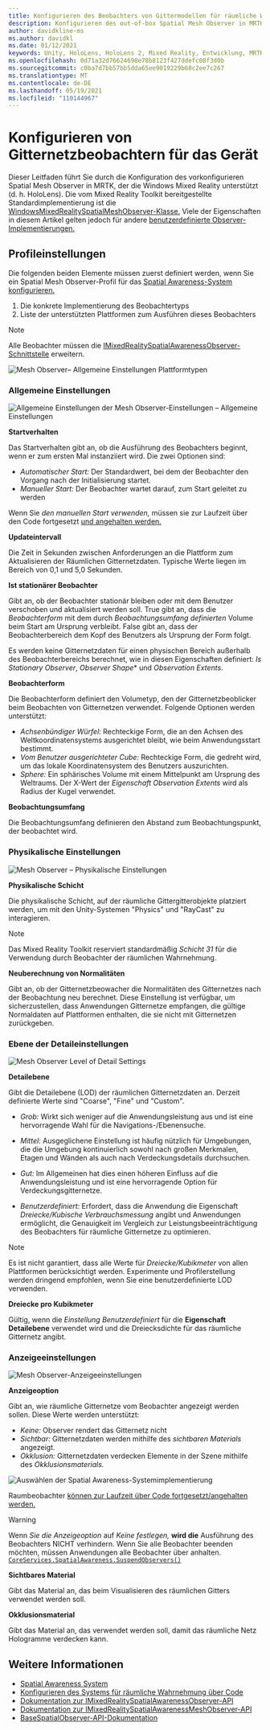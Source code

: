 ```yaml
---
title: Konfigurieren des Beobachters von Gittermodellen für räumliche Wahrnehmung
description: Konfigurieren des out-of-box Spatial Mesh Observer in MRTK
author: davidkline-ms
ms.author: davidkl
ms.date: 01/12/2021
keywords: Unity, HoloLens, HoloLens 2, Mixed Reality, Entwicklung, MRTK,
ms.openlocfilehash: 0d71a32d76624698e78b8123f427ddefc08f3d0b
ms.sourcegitcommit: c0ba7d7bb57bb5dda65ee9019229b68c2ee7c267
ms.translationtype: MT
ms.contentlocale: de-DE
ms.lasthandoff: 05/19/2021
ms.locfileid: "110144967"
---
```

# <a name="configuring-mesh-observers-for-device"></a>Konfigurieren von Gitternetzbeobachtern für das Gerät

Dieser Leitfaden führt Sie durch die Konfiguration des vorkonfigurieren Spatial Mesh Observer in MRTK, der die Windows Mixed Reality unterstützt (d. h. HoloLens). Die vom Mixed Reality Toolkit bereitgestellte Standardimplementierung ist die [WindowsMixedRealitySpatialMeshObserver-Klasse.](xref:Microsoft.MixedReality.Toolkit.WindowsMixedReality.SpatialAwareness.WindowsMixedRealitySpatialMeshObserver) Viele der Eigenschaften in diesem Artikel gelten jedoch für andere [benutzerdefinierte Observer-Implementierungen.](create-data-provider.md)

## <a name="profile-settings"></a>Profileinstellungen

Die folgenden beiden Elemente müssen zuerst definiert werden, wenn Sie ein Spatial Mesh Observer-Profil für das [Spatial Awareness-System konfigurieren.](spatial-awareness-getting-started.md)

1. Die konkrete Implementierung des Beobachtertyps
1. Liste der unterstützten Plattformen zum Ausführen dieses Beobachters

> [!NOTE]
> Alle Beobachter müssen die [IMixedRealitySpatialAwarenessObserver-Schnittstelle](xref:Microsoft.MixedReality.Toolkit.SpatialAwareness.IMixedRealitySpatialAwarenessObserver) erweitern.

![Mesh Observer– Allgemeine Einstellungen Plattformtypen](../images/spatial-awareness/SpatialAwarenessMeshObserverProfile_TypesPlatforms.png)

### <a name="general-settings"></a>Allgemeine Einstellungen

![Allgemeine Einstellungen der Mesh Observer-Einstellungen – Allgemeine Einstellungen](../images/spatial-awareness/MeshObserverGeneralSettings.png)

**Startverhalten**

Das Startverhalten gibt an, ob die Ausführung des Beobachters beginnt, wenn er zum ersten Mal instanziiert wird. Die zwei Optionen sind:

* *Automatischer Start:* Der Standardwert, bei dem der Beobachter den Vorgang nach der Initialisierung startet.
* *Manueller Start:* Der Beobachter wartet darauf, zum Start geleitet zu werden

Wenn Sie *den manuellen Start verwenden,* müssen sie zur Laufzeit über den Code fortgesetzt [und angehalten werden.](usage-guide.md#starting-and-stopping-mesh-observation)

**Updateintervall**

Die Zeit in Sekunden zwischen Anforderungen an die Plattform zum Aktualisieren der Räumlichen Gitternetzdaten. Typische Werte liegen im Bereich von 0,1 und 5,0 Sekunden.

**Ist stationärer Beobachter**

Gibt an, ob der Beobachter stationär bleiben oder mit dem Benutzer verschoben und aktualisiert werden soll. True gibt an, dass die *Beobachterform* mit dem durch *Beobachtungsumfang definierten* Volume beim Start am Ursprung verbleibt. False gibt an, dass der Beobachterbereich dem Kopf des Benutzers als Ursprung der Form folgt.

Es werden keine Gitternetzdaten für einen physischen Bereich außerhalb des Beobachterbereichs berechnet, wie in diesen Eigenschaften definiert: *Is Stationary Observer*, *Observer Shape** und *Observation Extents*.

**Beobachterform**

Die Beobachterform definiert den Volumetyp, den der Gitternetzbeoblicker beim Beobachten von Gitternetzen verwendet. Folgende Optionen werden unterstützt:

* *Achsenbündiger Würfel:* Rechteckige Form, die an den Achsen des Weltkoordinatensystems ausgerichtet bleibt, wie beim Anwendungsstart bestimmt.
* *Vom Benutzer ausgerichteter Cube:* Rechteckige Form, die gedreht wird, um das lokale Koordinatensystem des Benutzers auszurichten.
* *Sphere:* Ein sphärisches Volume mit einem Mittelpunkt am Ursprung des Weltraums. Der X-Wert der *Eigenschaft Observation Extents* wird als Radius der Kugel verwendet.

**Beobachtungsumfang**

Die Beobachtungsumfang definieren den Abstand zum Beobachtungspunkt, der beobachtet wird.

### <a name="physics-settings"></a>Physikalische Einstellungen

![Mesh Observer – Physikalische Einstellungen](../images/spatial-awareness/MeshObserverPhysicsSettings.png)

**Physikalische Schicht**

Die physikalische Schicht, auf der räumliche Gittergitterobjekte platziert werden, um mit den Unity-Systemen "Physics" und "RayCast" zu interagieren.

> [!NOTE]
> Das Mixed Reality Toolkit reserviert standardmäßig *Schicht 31* für die Verwendung durch Beobachter der räumlichen Wahrnehmung.

**Neuberechnung von Normalitäten**

Gibt an, ob der Gitternetzbeowacher die Normalitäten des Gitternetzes nach der Beobachtung neu berechnet. Diese Einstellung ist verfügbar, um sicherzustellen, dass Anwendungen Gitternetze empfangen, die gültige Normaldaten auf Plattformen enthalten, die sie nicht mit Gitternetzen zurückgeben.

### <a name="level-of-detail-settings"></a>Ebene der Detaileinstellungen

![Mesh Observer Level of Detail Settings](../images/spatial-awareness/MeshObserverLevelOfDetailSettings.png)

**Detailebene**

Gibt die Detailebene (LOD) der räumlichen Gitternetzdaten an. Derzeit definierte Werte sind "Coarse", "Fine" und "Custom".

* *Grob:* Wirkt sich weniger auf die Anwendungsleistung aus und ist eine hervorragende Wahl für die Navigations-/Ebenensuche.

* *Mittel:* Ausgeglichene Einstellung ist häufig nützlich für Umgebungen, die die Umgebung kontinuierlich sowohl nach großen Merkmalen, Etagen und Wänden als auch nach Verdeckungsdetails durchsuchen.

* *Gut:* Im Allgemeinen hat dies einen höheren Einfluss auf die Anwendungsleistung und ist eine hervorragende Option für Verdeckungsgitternetze.

* *Benutzerdefiniert:* Erfordert, dass die Anwendung die Eigenschaft *Dreiecke/Kubische Verbrauchsmessung* angibt und Anwendungen ermöglicht, die Genauigkeit im Vergleich zur Leistungsbeeinträchtigung des Beobachters für räumliche Gitternetze zu optimieren.

> [!NOTE]
> Es ist nicht garantiert, dass alle Werte für *Dreiecke/Kubikmeter* von allen Plattformen berücksichtigt werden. Experimente und Profilerstellung werden dringend empfohlen, wenn Sie eine benutzerdefinierte LOD verwenden.

**Dreiecke pro Kubikmeter**

Gültig, wenn die *Einstellung Benutzerdefiniert* für die **Eigenschaft Detailebene** verwendet wird und die Dreiecksdichte für das räumliche Gitternetz angibt.

### <a name="display-settings"></a>Anzeigeeinstellungen

![Mesh Observer-Anzeigeeinstellungen](../images/spatial-awareness/MeshObserverDisplaySettings.png)

**Anzeigeoption**

Gibt an, wie räumliche Gitternetze vom Beobachter angezeigt werden sollen. Diese Werte werden unterstützt:

* *Keine:* Observer rendert das Gitternetz nicht
* *Sichtbar:* Gitternetzdaten werden mithilfe des *sichtbaren Materials* angezeigt.
* *Okklusion:* Gitternetzdaten verdecken Elemente in der Szene mithilfe des *Okklusionsmaterials.*

![Auswählen der Spatial Awareness-Systemimplementierung](../images/spatial-awareness/MRTK_SpatialAwareness_DisplayOptions.jpg)

Raumbeobachter [können zur Laufzeit über Code fortgesetzt/angehalten werden.](usage-guide.md#starting-and-stopping-mesh-observation)

> [!WARNING]
> Wenn *Sie die Anzeigeoption* auf *Keine festlegen,* **wird die** Ausführung des Beobachters NICHT verhindern. Wenn Sie alle Beobachter beenden möchten, müssen Anwendungen alle Beobachter über anhalten. [`CoreServices.SpatialAwareness.SuspendObservers()`](xref:Microsoft.MixedReality.Toolkit.SpatialAwareness.IMixedRealitySpatialAwarenessSystem.SuspendObservers)

**Sichtbares Material**

Gibt das Material an, das beim Visualisieren des räumlichen Gitters verwendet werden soll.

**Okklusionsmaterial**

Gibt das Material an, das verwendet werden soll, damit das räumliche Netz Hologramme verdecken kann.

## <a name="see-also"></a>Weitere Informationen

* [Spatial Awareness System](spatial-awareness-getting-started.md)
* [Konfigurieren des Systems für räumliche Wahrnehmung über Code](usage-guide.md)
* [Dokumentation zur IMixedRealitySpatialAwarenessObserver-API](xref:Microsoft.MixedReality.Toolkit.SpatialAwareness.IMixedRealitySpatialAwarenessObserver)
* [Dokumentation zur IMixedRealitySpatialAwarenessMeshObserver-API](xref:Microsoft.MixedReality.Toolkit.SpatialAwareness.IMixedRealitySpatialAwarenessMeshObserver)
* [BaseSpatialObserver-API-Dokumentation](xref:Microsoft.MixedReality.Toolkit.SpatialAwareness.BaseSpatialObserver)
